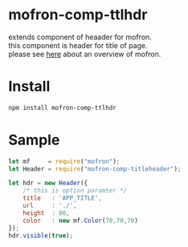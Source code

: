 # mofron-comp-ttlhdr
extends component of heaader for mofron.<br>
this component is header for title of page.<br>
please see [here](https://github.com/simpart/mofron) about an overview of mofron.<br>

# Install

```bash
npm install mofron-comp-ttlhdr
```

# Sample
```javascript
let mf     = require("mofron");
let Header = require("mofron-comp-titleheader");

let hdr = new Header({
    /* this is option paramter */
    title   : 'APP_TITLE',
    url     : './',
    height  : 80,
    color   : new mf.Color(70,70,70)
});
hdr.visible(true);
```
